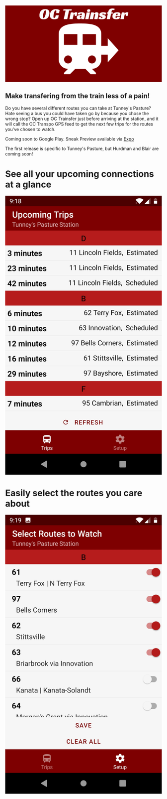 ![OC Trainsfer Logo](images/Feature.png "OC Trainsfer")



## Make transfering from the train less of a pain!

Do you have several different routes you can take at Tunney's Pasture? 
Hate seeing a bus you could have taken go by because you chose the wrong stop?
Open up OC Trainsfer just before arriving at the station, and it will
call the OC Transpo GPS feed to get the next few trips for the routes 
you've chosen to watch.

Coming soon to Google Play. Sneak Preview available via [Expo](https://expo.io/@lgaud/OcTrainsfer)

The first release is specific to Tunney's Pasture, but Hurdman and Blair are coming soon!

# See all your upcoming connections at a glance
![Screenshot of Trips page](images/trips.jpg)

# Easily select the routes you care about
![Screenshot of Setup page](images/routes.jpg)

